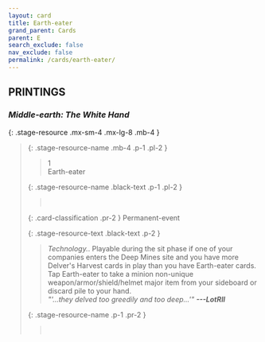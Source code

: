 ```yaml
---
layout: card
title: Earth-eater
grand_parent: Cards
parent: E
search_exclude: false
nav_exclude: false
permalink: /cards/earth-eater/
---
```


## PRINTINGS


### _Middle-earth: The White Hand_

{: .stage-resource .mx-sm-4 .mx-lg-8 .mb-4 }
> {: .stage-resource-name .mb-4 .p-1 .pl-2 }
> > <div class="card-mp">1</div>
> > <div class="card-name">Earth-eater</div>
>
> {: .stage-resource-name .black-text .p-1 .pl-2 }
> > &nbsp;
>
> {: .card-classification .pr-2 }
> Permanent-event
>
> {: .stage-resource-text .black-text .p-2 }
> > _Technology._. Playable during the sit phase if one of your companies enters the Deep Mines site and you have more Delver's Harvest cards in play than you have Earth-eater cards. Tap Earth-eater to take a minion non-unique weapon/armor/shield/helmet major item from your sideboard or discard pile to your hand. <br>_"'...they delved too greedily and too deep...'"_ ***---LotRII*** 
> 
> {: .stage-resource-name .p-1 .pr-2 }
> > <div class="card-shield"></div>
> > <div class="card-corruption">&nbsp;</div>
